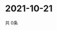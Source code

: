 # 2021-10-21
  共 0条

  <!-- BEGIN -->
  <!-- 最后更新时间Thu Oct 21 2021 15:03:04 GMT+0000 (Coordinated Universal Time) -->
  
  <!-- END -->
  
  